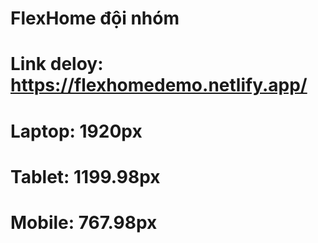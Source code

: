 # FlexHome đội nhóm
# Link deloy: https://flexhomedemo.netlify.app/
# Laptop: 1920px
# Tablet: 1199.98px
# Mobile: 767.98px
